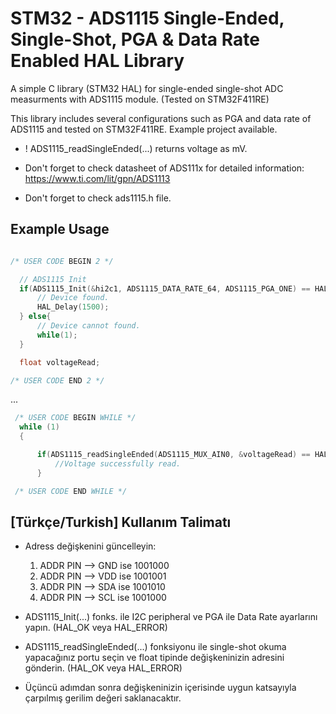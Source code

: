 # STM32 - ADS1115 Single-Ended, Single-Shot, PGA & Data Rate Enabled HAL Library
A simple C library (STM32 HAL) for single-ended single-shot ADC measurments with ADS1115 module. (Tested on STM32F411RE)

This library includes several configurations such as PGA and data rate of ADS1115 and tested on STM32F411RE. Example project available.

* ! ADS1115_readSingleEnded(...) returns voltage as mV.

* Don't forget to check datasheet of ADS111x for detailed information: https://www.ti.com/lit/gpn/ADS1113
* Don't forget to check ads1115.h file.

## Example Usage
```c

/* USER CODE BEGIN 2 */

  // ADS1115 Init
  if(ADS1115_Init(&hi2c1, ADS1115_DATA_RATE_64, ADS1115_PGA_ONE) == HAL_OK){
	  // Device found.
	  HAL_Delay(1500);
  } else{
	  // Device cannot found.
	  while(1);
  }

  float voltageRead;

/* USER CODE END 2 */

```
...
```c
 /* USER CODE BEGIN WHILE */
  while (1)
  {

	  if(ADS1115_readSingleEnded(ADS1115_MUX_AIN0, &voltageRead) == HAL_OK){
		  //Voltage successfully read.
	  }

 /* USER CODE END WHILE */
```

## [Türkçe/Turkish] Kullanım Talimatı

 * Adress değişkenini güncelleyin:
 	1) ADDR PIN --> GND ise 1001000
 	2) ADDR PIN --> VDD ise 1001001
 	3) ADDR PIN --> SDA ise 1001010
 	4) ADDR PIN --> SCL ise 1001000

 * ADS1115_Init(...) fonks. ile I2C peripheral ve PGA ile Data Rate ayarlarını yapın. (HAL_OK veya HAL_ERROR)
 * ADS1115_readSingleEnded(...) fonksiyonu ile single-shot okuma yapacağınız portu seçin ve float tipinde değişkeninizin adresini gönderin. (HAL_OK veya HAL_ERROR)
 * Üçüncü adımdan sonra değişkeninizin içerisinde uygun katsayıyla çarpılmış gerilim değeri saklanacaktır.
